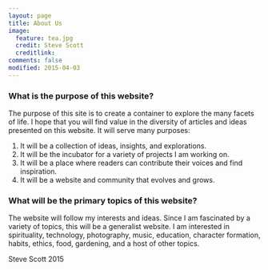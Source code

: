 ```yaml
---
layout: page
title: About Us
image:
  feature: tea.jpg
  credit: Steve Scott
  creditlink: 
comments: false
modified: 2015-04-03
---
```



### What is the purpose of this website?

The purpose of this site is to create a container to explore the many facets of life.  I hope that you will find value in the diversity of articles and ideas presented on this website.  It will serve many purposes: 

1) It will be a collection of ideas, insights, and explorations.  
2) It will be the incubator for a variety of projects I am working on.  
3) It will be a place where readers can contribute their voices and find inspiration.  
4)  It will be a website and community that evolves and grows.

### What will be the primary topics of this website?

The website will follow my interests and ideas.  Since I am fascinated by a variety of topics, this will be a generalist website.  I am interested in spirituality, technology, photography, music, education, character formation, habits, ethics, food, gardening, and a host of other topics.


Steve Scott
2015 
